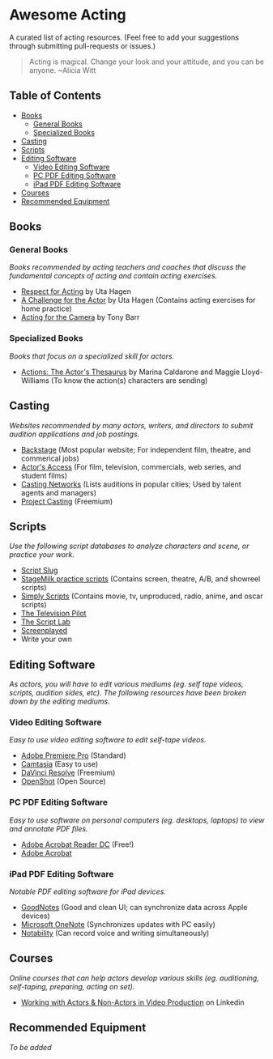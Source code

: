# Awesome Acting
A curated list of acting resources. (Feel free to add your suggestions through submitting pull-requests or issues.)

> Acting is magical. Change your look and your attitude, and you can be anyone. ~Alicia Witt

## Table of Contents
- [Books](#books)
    - [General Books](#general-books)
    - [Specialized Books](#specialized-books)
- [Casting](#casting)
- [Scripts](#scripts)
- [Editing Software](#editing-software)
    - [Video Editing Software](#video-editing-software)
    - [PC PDF Editing Software](#pc-pdf-editing-software)
    - [iPad PDF Editing Software](#ipad-pdf-editing-software)
- [Courses](#courses)
- [Recommended Equipment](#recommended-equipment)


## Books
### General Books
_Books recommended by acting teachers and coaches that discuss the fundamental concepts of acting and contain acting exercises._
- [Respect for Acting](https://www.amazon.com/Respect-Acting-Uta-Hagen/dp/0025473905) by Uta Hagen
- [A Challenge for the Actor](https://www.amazon.com/Challenge-Actor-Uta-Hagen/dp/0684190400) by Uta Hagen (Contains acting exercises for home practice)
- [Acting for the Camera](https://www.amazon.com/Acting-Camera-Revised-Tony-Barr/dp/0060928190) by Tony Barr

### Specialized Books
_Books that focus on a specialized skill for actors._
- [Actions: The Actor's Thesaurus](https://www.amazon.com/Actions-Actors-Thesaurus-Marina-Caldarone/dp/0896762521) by Marina Caldarone and Maggie Lloyd-Williams (To know the action(s) characters are sending)


## Casting
_Websites recommended by many actors, writers, and directors to submit audition applications and job postings._
- [Backstage](http://www.backstage.com/) (Most popular website; For independent film, theatre, and commerical jobs)
- [Actor's Access](http://www.actorsaccess.com/) (For film, television, commercials, web series, and student films)
- [Casting Networks](http://www.castingnetworks.com/) (Lists auditions in popular cities; Used by talent agents and managers)
- [Project Casting](https://www.projectcasting.com/) (Freemium)


## Scripts
_Use the following script databases to analyze characters and scene, or practice your work._
- [Script Slug](https://www.scriptslug.com/)
- [StageMilk practice scripts](https://www.stagemilk.com/practice-scripts-for-actors/) (Contains screen, theatre, A/B, and showreel scripts)
- [Simply Scripts](https://www.simplyscripts.com/) (Contains movie, tv, unproduced, radio, anime, and oscar scripts)
- [The Television Pilot](https://thetelevisionpilot.com/)
- [The Script Lab](https://thescriptlab.com/)
- [Screenplayed](https://screenplayed.com/)
- Write your own


## Editing Software
_As actors, you will have to edit various mediums (eg. self tape videos, scripts, audition sides, etc). The following resources have been broken down by the editing mediums._

### Video Editing Software
_Easy to use video editing software to edit self-tape videos._
- [Adobe Premiere Pro](https://www.adobe.com/products/premiere.html) (Standard)
- [Camtasia](https://www.techsmith.com/video-editor.html) (Easy to use)
- [DaVinci Resolve](https://www.blackmagicdesign.com/products/davinciresolve) (Freemium)
- [OpenShot](https://www.openshot.org/) (Open Source)

### PC PDF Editing Software
_Easy to use software on personal computers (eg. desktops, laptops) to view and annotate PDF files._
- [Adobe Acrobat Reader DC](https://get.adobe.com/reader/) (Free!)
- [Adobe Acrobat](https://acrobat.adobe.com/us/en/)

### iPad PDF Editing Software
_Notable PDF editing software for iPad devices._
- [GoodNotes](https://apps.apple.com/us/app/goodnotes-5/id1444383602) (Good and clean UI; can synchronize data across Apple devices)
- [Microsoft OneNote](https://apps.apple.com/us/app/microsoft-onenote/id410395246) (Synchronizes updates with PC easily)
- [Notability](https://apps.apple.com/us/app/notability-note-taking/id360593530) (Can record voice and writing simultaneously)


## Courses
_Online courses that can help actors develop various skills (eg. auditioning, self-taping, preparing, acting on set)._
- [Working with Actors & Non-Actors in Video Production](https://www.linkedin.com/learning/working-with-actors-non-actors-in-video-production?src=aff-ref&trk=aff-ir_progid.8005_partid.158101_sid._adid.449670&clickid=2O1UUA2q3xyPR5lTCnwEzVSsUkFwSMT5sSEhzY0&mcid=6851962469594763264&irgwc=1) on Linkedin


## Recommended Equipment
_To be added_


[comment]: <> (Resources used to make this)
[comment]: <> (https://www.markdownguide.org/basic-syntax/)
[comment]: <> (https://www.linkedin.com/pulse/how-actors-can-stay-productive-during-strike-zach-gray)
[comment]: <> ()
[comment]: <> (https://www.cityheadshots.com/blog/websites-for-acting)
[comment]: <> (^For casting websites)
[comment]: <> ()
